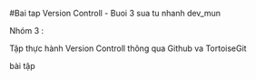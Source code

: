 #Bai tap Version Controll - Buoi 3 sua tu nhanh dev_mun

Nhóm 3 :  

Tập thực hành Version Controll thông qua Github va TortoiseGit

bài tập
